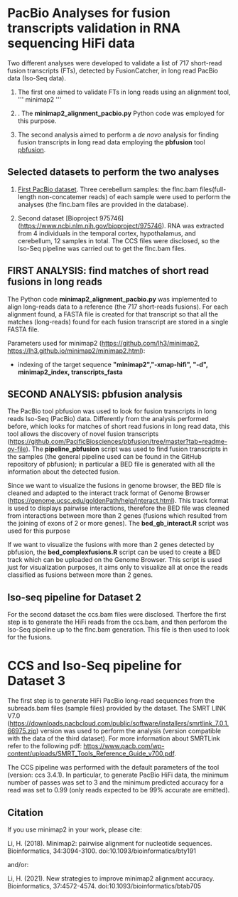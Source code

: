 # PacBio Analyses for fusion transcripts validation in RNA sequencing HiFi data

Two different analyses were developed to validate a list of 717 short-read fusion transcripts (FTs), detected by FusionCatcher, in long read PacBio data (Iso-Seq data). 

1. The first one aimed to validate FTs in long reads using an alignment tool,
'''
minimap2
'''
3. . The __minimap2_alignment_pacbio.py__ Python code was employed for this purpose.

4. The second analysis aimed to perform a _de novo_ analysis for finding fusion transcripts in long read data employing the __pbfusion__ tool [pbfusion](https://github.com/PacificBiosciences/pbfusion/tree/master?tab=readme-ov-file).

## Selected datasets to perform the two analyses

1. [First PacBio dataset](https://downloads.pacbcloud.com/public/dataset/Kinnex-full-length-RNA/). Three cerebellum samples: the flnc.bam files(full-length non-concatemer reads) of each sample were used to perform the analyses (the flnc.bam files are provided in the database).

2. Second dataset [Bioproject 975746] (https://www.ncbi.nlm.nih.gov/bioproject/975746). RNA was extracted from 4 individuals in the temporal cortex, hypothalamus, and cerebellum, 12 samples in total. The CCS files were disclosed, so the Iso-Seq pipeline was carried out to get the flnc.bam files.

## FIRST ANALYSIS: find matches of short read fusions in long reads

The Python code __minimap2_alignment_pacbio.py__ was implemented to align long-reads data to a reference (the 717 short-reads fusions). For each alignment found, a FASTA file is created for that transcript so that all the matches (long-reads) found for each fusion transcript are stored in a single FASTA file.

Parameters used for minimap2 (https://github.com/lh3/minimap2, https://lh3.github.io/minimap2/minimap2.html): 
* indexing of the target sequence
  __"minimap2","-xmap-hifi", "-d", minimap2_index, transcripts_fasta__

## SECOND ANALYSIS: pbfusion analysis

The PacBio tool pbfusion was used to look for fusion transcripts in long reads Iso-Seq (PacBio) data. Differently from the analysis performed before, which looks for matches of short read fusions in long read data, this tool allows the discovery of novel fusion transcripts (https://github.com/PacificBiosciences/pbfusion/tree/master?tab=readme-ov-file). 
The __pipeline_pbfusion__ script was used to find fusion transcripts in the samples (the general pipeline used can be found in the GitHub repository of pbfusion); in particular a BED file is generated with all the information about the detected fusion. 

Since we want to visualize the fusions in genome browser, the BED file is cleaned and adapted to the interact track format of Genome Browser (https://genome.ucsc.edu/goldenPath/help/interact.html). This track format is used to displays pairwise interactions, therefore the BED file was cleaned from interactions between more than 2 genes (fusions which resulted from the joining of exons of 2 or more genes). The __bed_gb_interact.R__ script was used for this purpose

If we want to visualize the fusions with more than 2 genes detected by pbfusion, the __bed_complexfusions.R__ script can be used to create a BED track which can be uploaded on the Genome Browser. This script is used just for visualization purposes, it aims only to visualize all at once the reads classified as fusions between more than 2 genes.

## Iso-seq pipeline for Dataset 2

For the second dataset the ccs.bam files were disclosed. Therfore the first step is to generate the HiFi reads from the ccs.bam, and then perforom the Iso-Seq pipeline up to the flnc.bam generation. This file is then used to look for the fusions.

# CCS and Iso-Seq pipeline for Dataset 3

The first step is to generate HiFi PacBio long-read sequences from the subreads.bam files (sample files) provided by the dataset. The SMRT LINK V7.0 (https://downloads.pacbcloud.com/public/software/installers/smrtlink_7.0.1.66975.zip) version was used to perform the analysis (version compatible with the data of the third dataset). For more information about SMRTLink refer to the following pdf: https://www.pacb.com/wp-content/uploads/SMRT_Tools_Reference_Guide_v700.pdf.  

The CCS pipeline was performed with the default parameters of the tool (version: ccs 3.4.1). In particular, to generate PacBio HiFi data, the minimum number of passes was set to 3 and the minimum predicted accuracy for a read was set to 0.99 (only reads expected to be 99% accurate are emitted). 

## Citation

If you use minimap2 in your work, please cite:

Li, H. (2018). Minimap2: pairwise alignment for nucleotide sequences. Bioinformatics, 34:3094-3100. doi:10.1093/bioinformatics/bty191

and/or:

Li, H. (2021). New strategies to improve minimap2 alignment accuracy. Bioinformatics, 37:4572-4574. doi:10.1093/bioinformatics/btab705

